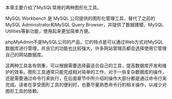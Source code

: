 

本章主要介绍了MySQL常用的两种图形化工具。

MySQL Workbench 是 MySQL 公司提供的图形化管理工具，替代了之前的 MySQL Administrator和MySQL Query Browser，并提供了数据建模、MySQL Utilities等新功能，使用起来更加简单方便。

phpMyAdmin不是MySQL公司的产品，它的特点是可以通过Web方式对MySQL数据库进行管理，并且它的功能也比较强大，许多网站管理员都会选择使用它管理自己的网站数据库。

这两种工具各有侧重，可以根据需要选择最适合自己的工具，提高数据库开发和维护的效率。图形工具通常只能完成相对简单的工作，对于一些复杂数据库的操作，还是需要通过命令行来执行，在后面章节中所介绍的操作大部分都是通过命令行来完成。读者在享受图形工具的便利时，也要尽量熟悉命令行的相关操作，以减少对图形工具的依赖。

